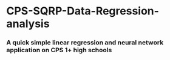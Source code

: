 # CPS-SQRP-Data-Regression-analysis

### A quick simple linear regression and neural network application on CPS 1+ high schools
